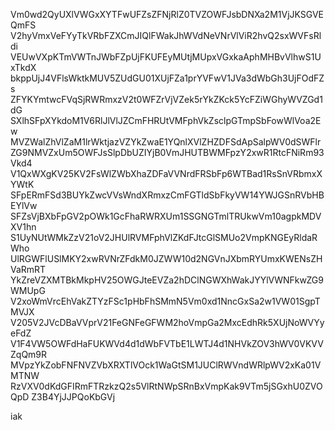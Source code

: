 Vm0wd2QyUXlVWGxXYTFwUFZsZFNjRlZ0TVZOWFJsbDNXa2M1VjJKSGVEQmFS
V2hyVmxVeFYyTkVRbFZXCmJIQlFWakJhWVdNeVNrVlViR2hvQ2sxWVFsRldi
VEUwVXpKTmVWTnJWbFZpUjFKUFEyMUtjMUpxVGxkaAphMHBvVlhwS1UxTkdX
bkppUjJ4VFlsWktkMUV5ZUdGU01XUjFZa1prYVFwV1JVa3dWbGh3UjFOdFZs
ZFYKYmtwcFVqSjRWRmxzV2t0WFZrVjVZek5rYkZKck5YcFZiWGhyWVZGd1dG
SXlhSFpXYkdoM1V6RlJlVlJZCmFHRUtVMFphVkZsclpGTmpSbFowWlVoa2Ew
MVZWalZhVlZaM1lrWktjazVZYkZwaE1YQnlXVlZHZDFSdApSalpWV0dSWFlr
ZG9NMVZxUm5OWFJsSlpDbUZIYjB0VmJHUTBWMFpzY2xwR1RtcFNiRm93Vkd4
V1QxWXgKV25KV2FsWlZWbXhaZDFaVVNrdFRSbFp6WTBad1RsSnVRbmxXYWtK
SFpERmFSd3BUYkZwcVVsWndXRmxzCmFGTldSbFkyVW14YWJGSnRVbHBEYlVw
SFZsVjBXbFpGV2pOWk1GcFhaRWRXUm1SSGNGTmlTRUkwVm10agpkMDVXV1hn
S1UyNUtWMkZzV21oV2JHUlRVMFphVlZKdFJtcGlSMUo2VmpKNGEyRldaRWho
UlRGWFlUSlMKY2xwRVNrZFdkM0JZWW10d2NGVnJXbmRYUmxKWENsZHVaRmRT
YkZreVZXMTBkMkpHV25OWGJteEVZa2hDClNGWXhWakJYYlVWNFkwZG9WMUpG
V2xoWmVrcEhVakZTYzFSc1pHbFhSMmN5Vm0xd1NncGxSa2w1VW01SgpTMVJX
V205V2JVcDBaVVprV21FeGNFeGFWM2hoVmpGa2MxcEdhRk5XUjNoWVYyeFdZ
V1F4VW5OWFdHaFUKWVd4d1dWbFVTbE1LWTJ4d1NHVkZOV3hWV0VKVVZqQm9R
MVpzYkZobFNFNVZVbXRXTlVOck1WaGtSM1JUClRWVndWRlpWV2xKa01VMTNW
RzVXV0dKdGFIRmFTRzkzQ2s5VlRtNWpSRnBxVmpKak9VTm5jSGxhU0ZVOQpD
Z3B4YjJJPQoKbGVj

iak